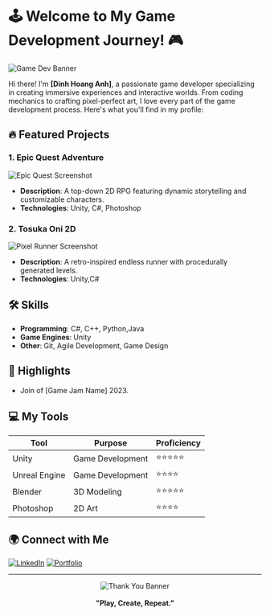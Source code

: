 # 🕹️ Welcome to My Game Development Journey! 🎮

![Game Dev Banner](https://i.pinimg.com/736x/e2/55/ea/e255ea72db2a4dfb3114aaeca481abcf.jpg)

Hi there! I'm **[Dinh Hoang Anh]**, a passionate game developer specializing in creating immersive experiences and interactive worlds. From coding mechanics to crafting pixel-perfect art, I love every part of the game development process. Here's what you'll find in my profile:

## 🔥 Featured Projects

### 1. **Epic Quest Adventure**
![Epic Quest Screenshot](https://i.pinimg.com/736x/d3/3c/d2/d33cd240818005ce762131d974da87b9.jpg)
- **Description**: A top-down 2D RPG featuring dynamic storytelling and customizable characters.
- **Technologies**: Unity, C#, Photoshop

### 2. **Tosuka Oni 2D**
![Pixel Runner Screenshot](https://i.pinimg.com/736x/d8/6e/ef/d86eefd39517e6be7f95bcb2fc83dcdb.jpg)
- **Description**: A retro-inspired endless runner with procedurally generated levels.
- **Technologies**: Unity,C#

## 🛠️ Skills
- **Programming**: C#, C++, Python,Java
- **Game Engines**: Unity
- **Other**: Git, Agile Development, Game Design

## 🌟 Highlights
- Join of [Game Jam Name] 2023.
## 💻 My Tools

| Tool            | Purpose                | Proficiency |
|-----------------|------------------------|-------------|
| Unity           | Game Development       | ⭐⭐⭐⭐⭐      |
| Unreal Engine   | Game Development       | ⭐⭐⭐⭐       |
| Blender         | 3D Modeling            | ⭐⭐⭐⭐⭐      |
| Photoshop       | 2D Art                 | ⭐⭐⭐⭐       |

## 🌍 Connect with Me

[![LinkedIn](https://img.shields.io/badge/LinkedIn-Profile-blue)](https://www.linkedin.com/in/%C4%91inh-ho%C3%A0ng-anh-19b5aa265/)
[![Portfolio](https://img.shields.io/badge/Portfolio-Website-green)](https://website6337847.nicepage.io/)

---

<div align="center">
  <img src="https://i.pinimg.com/originals/43/92/30/43923068f79f5093e5571dc82970a7c3.gif" alt="Thank You Banner">
  <br><br>
  <b>"Play, Create, Repeat."</b>
</div>
